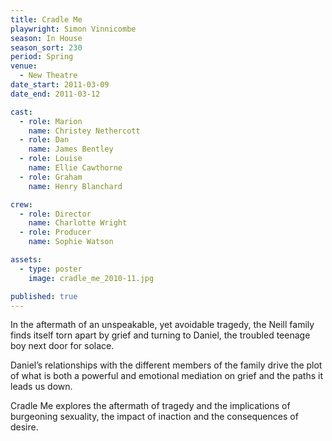 ```yaml
---
title: Cradle Me
playwright: Simon Vinnicombe
season: In House
season_sort: 230
period: Spring
venue:
  - New Theatre
date_start: 2011-03-09
date_end: 2011-03-12

cast:
  - role: Marion
    name: Christey Nethercott
  - role: Dan
    name: James Bentley
  - role: Louise
    name: Ellie Cawthorne
  - role: Graham
    name: Henry Blanchard

crew:
  - role: Director
    name: Charlotte Wright
  - role: Producer
    name: Sophie Watson

assets:
  - type: poster
    image: cradle_me_2010-11.jpg

published: true
---
```


In the aftermath of an unspeakable, yet avoidable tragedy, the Neill family finds itself torn apart by grief and turning to Daniel, the troubled teenage boy next door for solace.

Daniel’s relationships with the different members of the family drive the plot of what is both a powerful and emotional mediation on grief and the paths it leads us down.

Cradle Me explores the aftermath of tragedy and the implications of burgeoning sexuality, the impact of inaction and the consequences of desire.
